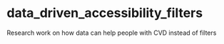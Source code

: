 # data_driven_accessibility_filters
Research work on how data can help people with CVD instead of filters
